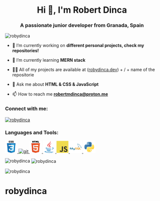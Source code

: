 <h1 align="center">Hi 👋, I'm Robert Dinca</h1>
<h3 align="center">A passionate junior developer from Granada, Spain</h3>

<p align="left"> <img src="https://komarev.com/ghpvc/?username=robydinca&label=Profile%20views&color=0e75b6&style=flat" alt="robydinca" /> </p>

- 🔭 I’m currently working on **different personal projects, check my repositories!**

- 🌱 I’m currently learning **MERN stack**

- 👨‍💻 All of my projects are available at ([robydinca.dev](https://robydinca.github.io/)) + / + name of the repositorie

- 💬 Ask me about **HTML & CSS & JavaScript**

- 📫 How to reach me **robertmdinca@proton.me**

<h3 align="left">Connect with me:</h3>
<p align="left">
<a href="https://twitter.com/robydinca" target="blank"><img align="center" src="https://raw.githubusercontent.com/rahuldkjain/github-profile-readme-generator/master/src/images/icons/Social/twitter.svg" alt="robydinca" height="30" width="40" /></a>
</p>

<h3 align="left">Languages and Tools:</h3>
<p align="left"> <a href="https://www.w3schools.com/css/" target="_blank" rel="noreferrer"> <img src="https://raw.githubusercontent.com/devicons/devicon/master/icons/css3/css3-original-wordmark.svg" alt="css3" width="40" height="40"/> </a> <a href="https://git-scm.com/" target="_blank" rel="noreferrer"> <img src="https://www.vectorlogo.zone/logos/git-scm/git-scm-icon.svg" alt="git" width="40" height="40"/> </a> <a href="https://www.w3.org/html/" target="_blank" rel="noreferrer"> <img src="https://raw.githubusercontent.com/devicons/devicon/master/icons/html5/html5-original-wordmark.svg" alt="html5" width="40" height="40"/> </a> <a href="https://www.java.com" target="_blank" rel="noreferrer"> <img src="https://raw.githubusercontent.com/devicons/devicon/master/icons/java/java-original.svg" alt="java" width="40" height="40"/> </a> <a href="https://developer.mozilla.org/en-US/docs/Web/JavaScript" target="_blank" rel="noreferrer"> <img src="https://raw.githubusercontent.com/devicons/devicon/master/icons/javascript/javascript-original.svg" alt="javascript" width="40" height="40"/> </a> <a href="https://www.mysql.com/" target="_blank" rel="noreferrer"> <img src="https://raw.githubusercontent.com/devicons/devicon/master/icons/mysql/mysql-original-wordmark.svg" alt="mysql" width="40" height="40"/> </a> <a href="https://www.python.org" target="_blank" rel="noreferrer"> <img src="https://raw.githubusercontent.com/devicons/devicon/master/icons/python/python-original.svg" alt="python" width="40" height="40"/> </a> </p>

<p><img align="left" src="https://github-readme-stats.vercel.app/api/top-langs?username=robydinca&show_icons=true&locale=en&layout=compact" alt="robydinca" /></p>

<p>&nbsp;<img align="center" src="https://github-readme-stats.vercel.app/api?username=robydinca&show_icons=true&locale=en" alt="robydinca" /></p>

<p><img align="center" src="https://github-readme-streak-stats.herokuapp.com/?user=robydinca&" alt="robydinca" /></p>

# robydinca
